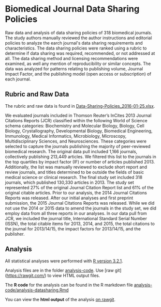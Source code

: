 # Biomedical Journal Data Sharing Policies

Raw data and analysis of data sharing policies of 318 biomedical journals.  The study authors manually reviewed the author instructions and editorial policies to analyze the earch journal's data sharing requirements and characteristics. The data sharing policies were ranked using a rubric to determine if data sharing was required, recommended, or not addressed at all.  The data sharing method and licensing recommendations were examined, as well any mention of reproducibility or similar concepts.  The data was analyzed for patterns relating to publishing volume, Journal Impact Factor, and the publishing model (open access or subscription) of each journal.

## Rubric and Raw Data

The rubric and raw data is found in [Data-Sharing-Policies_2016-01-25.xlsx](Data-Sharing-Policies_2016-01-25.xlsx).

We evaluated journals included in Thomson Reuter’s InCites 2013 Journal Citations Reports (JCR) classified within the following World of Science schema categories: Biochemistry and Molecular Biology, Biology, Cell Biology, Crystallography, Developmental Biology, Biomedical Engineering, Immunology, Medical Informatics, Microbiology, Microscopy, Multidisciplinary Sciences, and Neurosciences. These categories were selected to capture the journals publishing the majority of peer-reviewed biomedical research. The original data pull included 1,166 journals, collectively publishing 213,449 articles. We filtered this list to the journals in the top quartiles by impact factor (IF) or number of articles published 2013. Additionally, the list was manually reviewed to exclude short report and review journals, and titles determined to be outside the fields of basic medical science or clinical research. The final study set included 318 journals, which published 130,330 articles in 2013. The study set represented 27% of the original Journal Citation Report list and 61% of the original citable articles. Prior to our analysis, the 2014 Journal Citations Reports was released. After our initial analyses and first preprint submission, the 2015 Journal Citations Reports was released. While we did not use the 2014 or 2015 data to amend the journals in the study set, we did employ data from all three reports in our analyses. In our data pull from JCR, we included the journal title, International Standard Serial Number (ISSN), the total citable items for 2013, 2014, and 2015, the total citations to the journal for 2013/14/15, the impact factors for 2013/14/15, and the publisher.

## Analysis

All statistical analyses were performed with [R version 3.2.1](https://cran.r-project.org/). 

Analysis files are in the folder [analysis-code](analysis-code). Use [raw git] (https://rawgit.com/) to view HTML output files. 

The **R code** for the analysis can be found in the R markdown file [analysis-code/analysis-datasharing.Rmd](analysis-code/analysis-datasharing.Rmd)

You can view the **html output** of the analysis [on rawgit](https://rawgit.com/OHSU-Ontology-Development-Group/DataSharingPolicies/master/analysis-code/analysis-datasharing.html).
